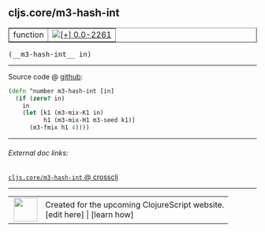 ## cljs.core/m3-hash-int



 <table border="1">
<tr>
<td>function</td>
<td><a href="https://github.com/cljsinfo/cljs-api-docs/tree/0.0-2261"><img valign="middle" alt="[+] 0.0-2261" title="Added in 0.0-2261" src="https://img.shields.io/badge/+-0.0--2261-lightgrey.svg"></a> </td>
</tr>
</table>


 <samp>
(__m3-hash-int__ in)<br>
</samp>

---







Source code @ [github](https://github.com/clojure/clojurescript/blob/r3308/src/main/cljs/cljs/core.cljs#L697-L702):

```clj
(defn ^number m3-hash-int [in]
  (if (zero? in)
    in
    (let [k1 (m3-mix-K1 in)
          h1 (m3-mix-H1 m3-seed k1)]
      (m3-fmix h1 4))))
```

<!--
Repo - tag - source tree - lines:

 <pre>
clojurescript @ r3308
└── src
    └── main
        └── cljs
            └── cljs
                └── <ins>[core.cljs:697-702](https://github.com/clojure/clojurescript/blob/r3308/src/main/cljs/cljs/core.cljs#L697-L702)</ins>
</pre>

-->

---



###### External doc links:

[`cljs.core/m3-hash-int` @ crossclj](http://crossclj.info/fun/cljs.core.cljs/m3-hash-int.html)<br>

---

 <table>
<tr><td>
<img valign="middle" align="right" width="48px" src="http://i.imgur.com/Hi20huC.png">
</td><td>
Created for the upcoming ClojureScript website.<br>
[edit here] | [learn how]
</td></tr></table>

[edit here]:https://github.com/cljsinfo/cljs-api-docs/blob/master/cljsdoc/cljs.core_m3-hash-int.cljsdoc
[learn how]:https://github.com/cljsinfo/cljs-api-docs/wiki/cljsdoc-files

<!--

This information was too distracting to show to readers, but I'll leave it
commented here since it is helpful to:

- pretty-print the data used to generate this document
- and show how to retrieve that data



The API data for this symbol:

```clj
{:return-type number,
 :ns "cljs.core",
 :name "m3-hash-int",
 :signature ["[in]"],
 :history [["+" "0.0-2261"]],
 :type "function",
 :full-name-encode "cljs.core_m3-hash-int",
 :source {:code "(defn ^number m3-hash-int [in]\n  (if (zero? in)\n    in\n    (let [k1 (m3-mix-K1 in)\n          h1 (m3-mix-H1 m3-seed k1)]\n      (m3-fmix h1 4))))",
          :title "Source code",
          :repo "clojurescript",
          :tag "r3308",
          :filename "src/main/cljs/cljs/core.cljs",
          :lines [697 702]},
 :full-name "cljs.core/m3-hash-int"}

```

Retrieve the API data for this symbol:

```clj
;; from Clojure REPL
(require '[clojure.edn :as edn])
(-> (slurp "https://raw.githubusercontent.com/cljsinfo/cljs-api-docs/catalog/cljs-api.edn")
    (edn/read-string)
    (get-in [:symbols "cljs.core/m3-hash-int"]))
```

-->
